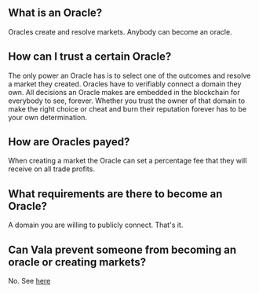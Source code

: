 ## What is an Oracle?

Oracles create and resolve markets. Anybody can become an oracle.

## How can I trust a certain Oracle?

The only power an Oracle has is to select one of the outcomes and resolve a market they created. Oracles have to verifiably connect a domain they own. All decisions an Oracle makes are embedded in the blockchain for everybody to see, forever. Whether you trust the owner of that domain to make the right choice or cheat and burn their reputation forever has to be your own determination.

## How are Oracles payed?

When creating a market the Oracle can set a percentage fee that they will receive on all trade profits.

## What requirements are there to become an Oracle?

A domain you are willing to publicly connect. That's it.

## Can Vala prevent someone from becoming an oracle or creating markets?

No. See [here](/#is-vala-trustless)
